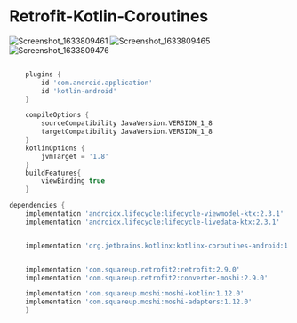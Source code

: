# Retrofit-Kotlin-Coroutines

![Screenshot_1633809461](https://user-images.githubusercontent.com/51374446/136672497-172b4a06-5e04-4426-813a-fd2fa754c409.png)
![Screenshot_1633809465](https://user-images.githubusercontent.com/51374446/136672499-8dff3d52-4156-4478-a349-72cdf6a84d80.png)
![Screenshot_1633809476](https://user-images.githubusercontent.com/51374446/136672500-a081a72a-e3ca-4caf-8543-9f51482ef553.png)

```gradle

    plugins {
        id 'com.android.application'
        id 'kotlin-android'
    }

    compileOptions {
        sourceCompatibility JavaVersion.VERSION_1_8
        targetCompatibility JavaVersion.VERSION_1_8
    }
    kotlinOptions {
        jvmTarget = '1.8'
    }
    buildFeatures{
        viewBinding true
    }

```



```gradle
dependencies {
    implementation 'androidx.lifecycle:lifecycle-viewmodel-ktx:2.3.1'
    implementation 'androidx.lifecycle:lifecycle-livedata-ktx:2.3.1'


    implementation 'org.jetbrains.kotlinx:kotlinx-coroutines-android:1.3.9'


    implementation 'com.squareup.retrofit2:retrofit:2.9.0'
    implementation 'com.squareup.retrofit2:converter-moshi:2.9.0'

    implementation 'com.squareup.moshi:moshi-kotlin:1.12.0'
    implementation 'com.squareup.moshi:moshi-adapters:1.12.0'
    }
```
